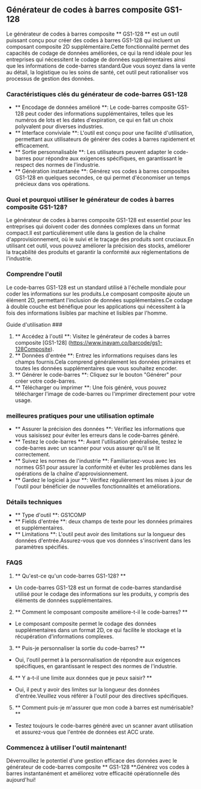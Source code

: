 ## Générateur de codes à barres composite GS1-128

Le générateur de codes à barres composite ** GS1-128 ** est un outil puissant conçu pour créer des codes à barres GS1-128 qui incluent un composant composite 2D supplémentaire.Cette fonctionnalité permet des capacités de codage de données améliorées, ce qui la rend idéale pour les entreprises qui nécessitent le codage de données supplémentaires ainsi que les informations de code-barres standard.Que vous soyez dans la vente au détail, la logistique ou les soins de santé, cet outil peut rationaliser vos processus de gestion des données.

### Caractéristiques clés du générateur de code-barres GS1-128

- ** Encodage de données amélioré **: Le code-barres composite GS1-128 peut coder des informations supplémentaires, telles que les numéros de lots et les dates d'expiration, ce qui en fait un choix polyvalent pour diverses industries.
- ** Interface conviviale **: L'outil est conçu pour une facilité d'utilisation, permettant aux utilisateurs de générer des codes à barres rapidement et efficacement.
- ** Sortie personnalisable **: Les utilisateurs peuvent adapter le code-barres pour répondre aux exigences spécifiques, en garantissant le respect des normes de l'industrie.
- ** Génération instantanée **: Générez vos codes à barres composites GS1-128 en quelques secondes, ce qui permet d'économiser un temps précieux dans vos opérations.

### Quoi et pourquoi utiliser le générateur de codes à barres composite GS1-128?

Le générateur de codes à barres composite GS1-128 est essentiel pour les entreprises qui doivent coder des données complexes dans un format compact.Il est particulièrement utile dans la gestion de la chaîne d'approvisionnement, où le suivi et le traçage des produits sont cruciaux.En utilisant cet outil, vous pouvez améliorer la précision des stocks, améliorer la traçabilité des produits et garantir la conformité aux réglementations de l'industrie.

### Comprendre l'outil

Le code-barres GS1-128 est un standard utilisé à l'échelle mondiale pour coder les informations sur les produits.Le composant composite ajoute un élément 2D, permettant l'inclusion de données supplémentaires.Ce codage à double couche est bénéfique pour les applications qui nécessitent à la fois des informations lisibles par machine et lisibles par l'homme.

Guide d'utilisation ###

1. ** Accédez à l'outil **: Visitez le générateur de codes à barres composite [GS1-128] (https://www.inayam.co/barcode/gs1-128Composite).
2. ** Données d'entrée **: Entrez les informations requises dans les champs fournis.Cela comprend généralement les données primaires et toutes les données supplémentaires que vous souhaitez encoder.
3. ** Générer le code-barres **: Cliquez sur le bouton "Générer" pour créer votre code-barres.
4. ** Télécharger ou imprimer **: Une fois généré, vous pouvez télécharger l'image de code-barres ou l'imprimer directement pour votre usage.

### meilleures pratiques pour une utilisation optimale

- ** Assurer la précision des données **: Vérifiez les informations que vous saisissez pour éviter les erreurs dans le code-barres généré.
- ** Testez le code-barres **: Avant l'utilisation généralisée, testez le code-barres avec un scanner pour vous assurer qu'il se lit correctement.
- ** Suivez les normes de l'industrie **: Familiarisez-vous avec les normes GS1 pour assurer la conformité et éviter les problèmes dans les opérations de la chaîne d'approvisionnement.
- ** Gardez le logiciel à jour **: Vérifiez régulièrement les mises à jour de l'outil pour bénéficier de nouvelles fonctionnalités et améliorations.

### Détails techniques

- ** Type d'outil **: GS1COMP
- ** Fields d'entrée **: deux champs de texte pour les données primaires et supplémentaires.
- ** Limitations **: L'outil peut avoir des limitations sur la longueur des données d'entrée.Assurez-vous que vos données s'inscrivent dans les paramètres spécifiés.

### FAQS

1. ** Qu'est-ce qu'un code-barres GS1-128? **
- Un code-barres GS1-128 est un format de code-barres standardisé utilisé pour le codage des informations sur les produits, y compris des éléments de données supplémentaires.

2. ** Comment le composant composite améliore-t-il le code-barres? **
- Le composant composite permet le codage des données supplémentaires dans un format 2D, ce qui facilite le stockage et la récupération d'informations complexes.

3. ** Puis-je personnaliser la sortie du code-barres? **
- Oui, l'outil permet à la personnalisation de répondre aux exigences spécifiques, en garantissant le respect des normes de l'industrie.

4. ** Y a-t-il une limite aux données que je peux saisir? **
- Oui, il peut y avoir des limites sur la longueur des données d'entrée.Veuillez vous référer à l'outil pour des directives spécifiques.

5. ** Comment puis-je m'assurer que mon code à barres est numérisable? **
- Testez toujours le code-barres généré avec un scanner avant utilisation et assurez-vous que l'entrée de données est ACC urate.

### Commencez à utiliser l'outil maintenant!

Déverrouillez le potentiel d'une gestion efficace des données avec le générateur de code-barres composite ** GS1-128 **.Générez vos codes à barres instantanément et améliorez votre efficacité opérationnelle dès aujourd'hui!